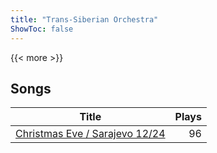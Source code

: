 ```yaml
---
title: "Trans-Siberian Orchestra"
ShowToc: false
---
```


{{< more >}}

## Songs
Title | Plays 
----- | -----: 
[Christmas Eve / Sarajevo 12/24](/songs/christmas-eve-sarajevo-1224) | 96


